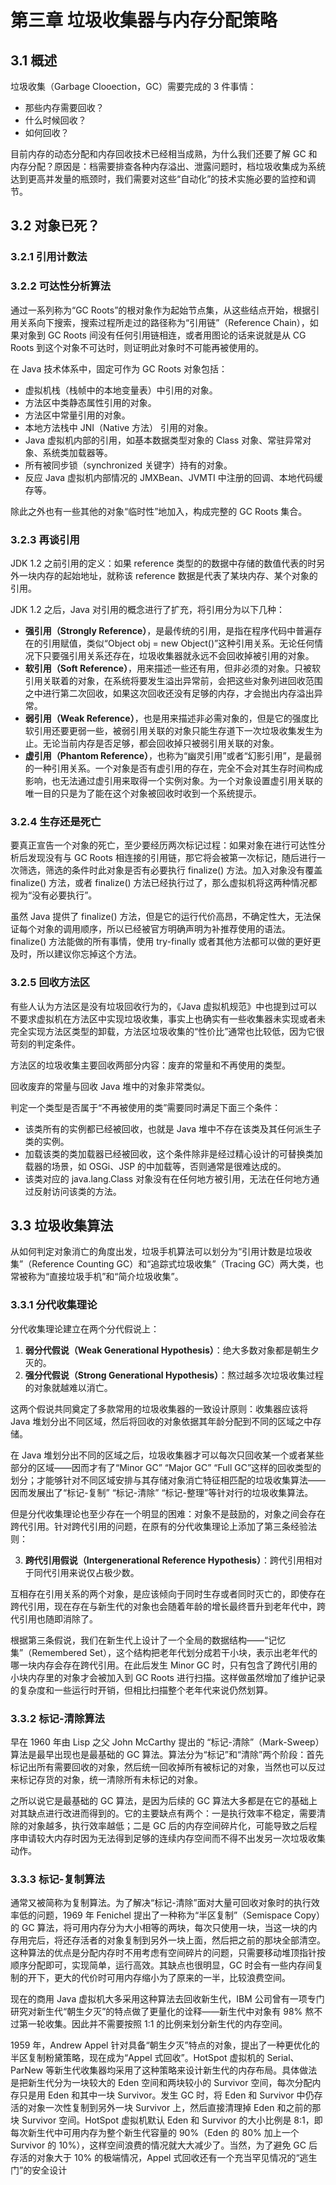 # 第三章 垃圾收集器与内存分配策略

## 3.1 概述

垃圾收集（Garbage Clooection，GC）需要完成的 3 件事情：

- 那些内存需要回收？
- 什么时候回收？
- 如何回收？

目前内存的动态分配和内存回收技术已经相当成熟，为什么我们还要了解 GC 和内存分配？原因是：档需要排查各种内存溢出、泄露问题时，档垃圾收集成为系统达到更高并发量的瓶颈时，我们需要对这些“自动化”的技术实施必要的监控和调节。



## 3.2 对象已死？

### 3.2.1 引用计数法

### 3.2.2 可达性分析算法

通过一系列称为“GC Roots”的根对象作为起始节点集，从这些结点开始，根据引用关系向下搜索，搜索过程所走过的路径称为“引用链”（Reference Chain），如果对象到 GC Roots 间没有任何引用链相连，或者用图论的话来说就是从 CG Roots 到这个对象不可达时，则证明此对象时不可能再被使用的。

在 Java 技术体系中，固定可作为 GC Roots 对象包括：

- 虚拟机栈（栈帧中的本地变量表）中引用的对象。
- 方法区中类静态属性引用的对象。
- 方法区中常量引用的对象。
- 本地方法栈中 JNI（Native 方法） 引用的对象。
- Java 虚拟机内部的引用，如基本数据类型对象的 Class 对象、常驻异常对象、系统类加载器等。
- 所有被同步锁（synchronized 关键字）持有的对象。
- 反应 Java 虚拟机内部情况的 JMXBean、JVMTI 中注册的回调、本地代码缓存等。

除此之外也有一些其他的对象“临时性”地加入，构成完整的 GC Roots 集合。

### 3.2.3 再谈引用

JDK 1.2 之前引用的定义：如果 reference 类型的的数据中存储的数值代表的时另外一块内存的起始地址，就称该 reference 数据是代表了某块内存、某个对象的引用。

JDK 1.2 之后，Java 对引用的概念进行了扩充，将引用分为以下几种：

- **强引用（Strongly Reference）**，是最传统的引用，是指在程序代码中普遍存在的引用赋值，类似“Object obj = new Object()”这种引用关系。无论任何情况下只要强引用关系还存在，垃圾收集器就永远不会回收掉被引用的对象。
- **软引用（Soft Reference）**，用来描述一些还有用，但非必须的对象。只被软引用关联着的对象，在系统将要发生溢出异常前，会把这些对象列进回收范围之中进行第二次回收，如果这次回收还没有足够的内存，才会抛出内存溢出异常。
- **弱引用（Weak Reference）**，也是用来描述非必需对象的，但是它的强度比软引用还要更弱一些，被弱引用关联的对象只能生存道下一次垃圾收集发生为止。无论当前内存是否足够，都会回收掉只被弱引用关联的对象。
- **虚引用（Phantom Reference）**，也称为“幽灵引用”或者“幻影引用”，是最弱的一种引用关系。一个对象是否有虚引用的存在，完全不会对其生存时间构成影响，也无法通过虚引用来取得一个实例对象。为一个对象设置虚引用关联的唯一目的只是为了能在这个对象被回收时收到一个系统提示。

### 3.2.4 生存还是死亡

要真正宣告一个对象的死亡，至少要经历两次标记过程：如果对象在进行可达性分析后发现没有与 GC Roots 相连接的引用链，那它将会被第一次标记，随后进行一次筛选，筛选的条件时此对象是否有必要执行 finalize() 方法。加入对象没有覆盖 finalize() 方法，或者 finalize() 方法已经执行过了，那么虚拟机将这两种情况都视为“没有必要执行”。

虽然 Java 提供了 finalize() 方法，但是它的运行代价高昂，不确定性大，无法保证每个对象的调用顺序，所以已经被官方明确声明为补推荐使用的语法。finalize() 方法能做的所有事情，使用 try-finally 或者其他方法都可以做的更好更及时，所以建议你忘掉这个方法。

### 3.2.5 回收方法区

有些人认为方法区是没有垃圾回收行为的，《Java 虚拟机规范》中也提到过可以不要求虚拟机在方法区中实现垃圾收集，事实上也确实有一些收集器未实现或者未完全实现方法区类型的卸载，方法区垃圾收集的“性价比”通常也比较低，因为它很苛刻的判定条件。

方法区的垃圾收集主要回收两部分内容：废弃的常量和不再使用的类型。

回收废弃的常量与回收 Java 堆中的对象非常类似。

判定一个类型是否属于“不再被使用的类”需要同时满足下面三个条件：

- 该类所有的实例都已经被回收，也就是 Java 堆中不存在该类及其任何派生子类的实例。
- 加载该类的类加载器已经被回收，这个条件除非是经过精心设计的可替换类加载器的场景，如 OSGi、JSP 的中加载等，否则通常是很难达成的。
- 该类对应的 java.lang.Class 对象没有在任何地方被引用，无法在任何地方通过反射访问该类的方法。

## 3.3 垃圾收集算法

从如何判定对象消亡的角度出发，垃圾手机算法可以划分为“引用计数是垃圾收集”（Reference Counting GC）和“追踪式垃圾收集”（Tracing GC）两大类，也常被称为“直接垃圾手机”和“简介垃圾收集”。

### 3.3.1 分代收集理论

分代收集理论建立在两个分代假说上：

1. **弱分代假说（Weak Generational Hypothesis）**：绝大多数对象都是朝生夕灭的。
2. **强分代假说（Strong Generational Hypothesis）**：熬过越多次垃圾收集过程的对象就越难以消亡。

这两个假说共同奠定了多款常用的垃圾收集器的一致设计原则：收集器应该将 Java 堆划分出不同区域，然后将回收的对象依据其年龄分配到不同的区域之中存储。

在 Java 堆划分出不同的区域之后，垃圾收集器才可以每次只回收某一个或者某些部分的区域——因而才有了“Minor GC” “Major GC” “Full GC”这样的回收类型的划分；才能够针对不同区域安排与其存储对象消亡特征相匹配的垃圾收集算法——因而发展出了“标记-复制” “标记-清除” “标记-整理”等针对行的垃圾收集算法。

但是分代收集理论也至少存在一个明显的困难：对象不是鼓励的，对象之间会存在跨代引用。针对跨代引用的问题，在原有的分代收集理论上添加了第三条经验法则：

3. **跨代引用假说（Intergenerational Reference Hypothesis）**：跨代引用相对于同代引用来说仅占极少数。

互相存在引用关系的两个对象，是应该倾向于同时生存或者同时灭亡的，即使存在跨代引用，现在存在与新生代的对象也会随着年龄的增长最终晋升到老年代中，跨代引用也随即消除了。

根据第三条假说，我们在新生代上设计了一个全局的数据结构——“记忆集”（Remembered Set），这个结构把老年代划分成若干小块，表示出老年代的哪一块内存会存在跨代引用。在此后发生 Minor GC 时，只有包含了跨代引用的小块内存里的对象才会被加入到 GC Roots 进行扫描。这样做虽然增加了维护记录的复杂度和一些运行时开销，但相比扫描整个老年代来说仍然划算。

### 3.3.2 标记-清除算法

早在 1960 年由 Lisp 之父 John McCarthy 提出的 “标记-清除”（Mark-Sweep）算法是最早出现也是最基础的 GC 算法。算法分为“标记”和“清除”两个阶段：首先标记出所有需要回收的对象，然后统一回收掉所有被标记的对象，当然也可以反过来标记存货的对象，统一清除所有未标记的对象。

之所以说它是最基础的 GC 算法，是因为后续的 GC 算法大多都是在它的基础上对其缺点进行改进而得到的。它的主要缺点有两个：一是执行效率不稳定，需要清除的对象越多，执行效率越低；二是 GC 后的内存空间碎片化，可能导致之后程序申请较大内存时因为无法得到足够的连续内存空间而不得不出发另一次垃圾收集动作。

### 3.3.3 标记-复制算法

通常又被简称为复制算法。为了解决“标记-清除”面对大量可回收对象时的执行效率低的问题，1969 年 Fenichel 提出了一种称为“半区复制”（Semispace Copy）的 GC 算法，将可用内存分为大小相等的两块，每次只使用一块，当这一块的内存用完后，将还存活者的对象复制到另外一块上面，然后把之前的那块全部清空。这种算法的优点是分配内存时不用考虑有空间碎片的问题，只需要移动堆顶指针按顺序分配即可，实现简单，运行高效。其缺点也很明显，GC 时会有一些内存间复制的开下，更大的代价时可用内存缩小为了原来的一半，比较浪费空间。

现在的商用 Java 虚拟机大多采用这种算法去回收新生代，IBM 公司曾有一项专门研究对新生代“朝生夕灭”的特点做了更量化的诠释——新生代中对象有 98% 熬不过第一轮收集。因此并不需要按照 1:1 的比例来划分新生代的内存空间。

1959 年，Andrew Appel 针对具备“朝生夕灭”特点的对象，提出了一种更优化的半区复制粉黛策略，现在成为“Appel 式回收”。HotSpot 虚拟机的 Serial、ParNew 等新生代收集器均采用了这种策略来设计新生代的内存布局。具体做法是把新生代分为一块较大的 Eden 空间和两块较小的 Survivor 空间，每次分配内存只是用 Eden 和其中一块 Survivor。发生 GC 时，将 Eden 和 Survivor 中仍存活的对象一次性复制到另外一块 Survivor 上，然后直接清理掉 Eden 和之前的那块 Survivor 空间。HotSpot 虚拟机默认 Eden 和 Survivor 的大小比例是 8:1，即每次新生代中可用内存为整个新生代容量的 90%（Eden 的 80% 加上一个 Survivor 的 10%），这样空间浪费的情况就大大减少了。当然，为了避免 GC 后存活的对象大于 10% 的极端情况，Appel 式回收还有一个充当罕见情况的“逃生门”的安全设计